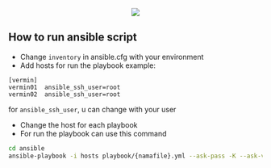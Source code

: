 <p align="center">
  <img src="https://upload.wikimedia.org/wikipedia/commons/2/24/Ansible_logo.svg"/>
</p>

## How to run ansible script 

- Change `inventory` in ansible.cfg with your environment
- Add hosts for run the playbook
example:
```
[vermin]
vermin01  ansible_ssh_user=root
vermin02  ansible_ssh_user=root
```

for `ansible_ssh_user`, u can change with your user
- Change the host for each playbook
- For run the playbook can use this command
```bash
cd ansible
ansible-playbook -i hosts playbook/{namafile}.yml --ask-pass -K --ask-vault-pass
```